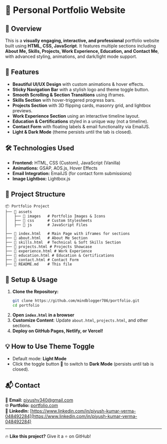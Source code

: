 # 🚀 Personal Portfolio Website

## 🌟 Overview
This is a **visually engaging, interactive, and professional** portfolio website built using **HTML, CSS, JavaScript**. It features multiple sections including **About Me, Skills, Projects, Work Experience, Education, and Contact Me**, with advanced styling, animations, and dark/light mode support.

## 🎨 Features
- **Beautiful UI/UX Design** with custom animations & hover effects.
- **Sticky Navigation Bar** with a stylish logo and theme toggle button.
- **Smooth Scrolling & Section Transitions** using iframes.
- **Skills Section** with hover-triggered progress bars.
- **Projects Section** with 3D flipping cards, masonry grid, and lightbox previews.
- **Work Experience Section** using an interactive timeline layout.
- **Education & Certifications** styled in a unique way (not a timeline).
- **Contact Form** with floating labels & email functionality via EmailJS.
- **Light & Dark Mode** (theme persists until the tab is closed).

## 🛠️ Technologies Used
- **Frontend:** HTML, CSS (Custom), JavaScript (Vanilla)
- **Animations:** GSAP, AOS.js, Hover Effects
- **Email Integration:** EmailJS (for contact form submissions)
- **Image Lightbox:** Lightbox.js

## 📂 Project Structure
```plaintext
📦 Portfolio Project
├── 📂 assets
│   ├── 📂 images   # Portfolio Images & Icons
│   ├── 📂 css      # Custom Stylesheets
│   ├── 📂 js       # JavaScript Files
│
├── 📜 index.html   # Main Page with iframes for sections
├── 📜 about.html   # About Me Section
├── 📜 skills.html  # Technical & Soft Skills Section
├── 📜 projects.html # Projects Showcase
├── 📜 experience.html # Work Experience
├── 📜 education.html # Education & Certifications
├── 📜 contact.html # Contact Form
├── 📜 README.md    # This file
```

## 🚀 Setup & Usage
1. **Clone the Repository:**
   ```bash
   git clone https://github.com/mindblogger786/portfolio.git
   cd portfolio
   ```
2. **Open `index.html` in a browser**
3. **Customize Content**: Update `about.html`, `projects.html`, and other sections.
4. **Deploy on GitHub Pages, Netlify, or Vercel!**

## 💡 How to Use Theme Toggle
- Default mode: **Light Mode**
- Click the toggle button 🌙 to switch to **Dark Mode** (persists until tab is closed).

## 📬 Contact
📧 **Email:** piyushv340@gmail.com  
🌐 **Portfolio:** [portfolio.com](https://mindblogger786.github.io/portfolio)  
💼 **LinkedIn:** [https://www.linkedin.com/in/piyush-kumar-verma-048492284](https://www.linkedin.com/in/piyush-kumar-verma-048492284)

---
🔥 **Like this project?** Give it a ⭐ on GitHub!
